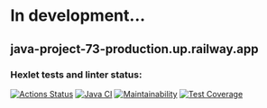 # In development...

## java-project-73-production.up.railway.app

### Hexlet tests and linter status:
[![Actions Status](https://github.com/KrylovMikhail1985/java-project-73/workflows/hexlet-check/badge.svg)](https://github.com/KrylovMikhail1985/java-project-73/actions)
[![Java CI](https://github.com/KrylovMikhail1985/java-project-73/actions/workflows/github-actions.yml/badge.svg)](https://github.com/KrylovMikhail1985/java-project-73/actions/workflows/github-actions.yml)
[![Maintainability](https://api.codeclimate.com/v1/badges/99c3ec34f4cd82ed953f/maintainability)](https://codeclimate.com/github/KrylovMikhail1985/java-project-73/maintainability)
[![Test Coverage](https://api.codeclimate.com/v1/badges/99c3ec34f4cd82ed953f/test_coverage)](https://codeclimate.com/github/KrylovMikhail1985/java-project-73/test_coverage)